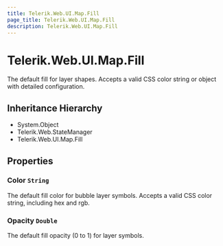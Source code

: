 ```yaml
---
title: Telerik.Web.UI.Map.Fill
page_title: Telerik.Web.UI.Map.Fill
description: Telerik.Web.UI.Map.Fill
---
```


# Telerik.Web.UI.Map.Fill

The default fill for layer shapes. Accepts a valid CSS color string or object with detailed configuration.

## Inheritance Hierarchy

* System.Object
* Telerik.Web.StateManager
* Telerik.Web.UI.Map.Fill

## Properties

###  Color `String`

The default fill color for bubble layer symbols. Accepts a valid CSS color string, including hex and rgb.

###  Opacity `Double`

The default fill opacity (0 to 1) for layer symbols.

